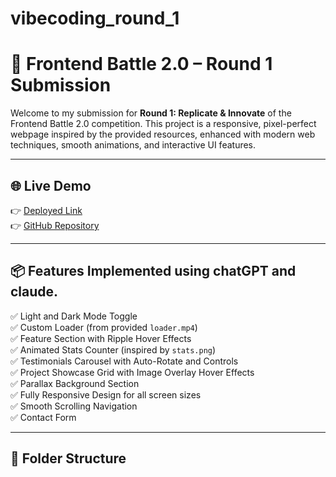 # vibecoding_round_1<br>
# 🚀 Frontend Battle 2.0 – Round 1 Submission

Welcome to my submission for **Round 1: Replicate & Innovate** of the Frontend Battle 2.0 competition. This project is a responsive, pixel-perfect webpage inspired by the provided resources, enhanced with modern web techniques, smooth animations, and interactive UI features.

---

## 🌐 Live Demo

👉 [Deployed Link](https://vibe-coding-round1.netlify.app/)  
👉 [GitHub Repository](https://github.com/krishar01/vibecoding_round_1)

---

## 📦 Features Implemented using chatGPT and claude.

✅ Light and Dark Mode Toggle  
✅ Custom Loader (from provided `loader.mp4`)  
✅ Feature Section with Ripple Hover Effects  
✅ Animated Stats Counter (inspired by `stats.png`)  
✅ Testimonials Carousel with Auto-Rotate and Controls  
✅ Project Showcase Grid with Image Overlay Hover Effects  
✅ Parallax Background Section  
✅ Fully Responsive Design for all screen sizes  
✅ Smooth Scrolling Navigation  
✅ Contact Form  

---

## 📁 Folder Structure

